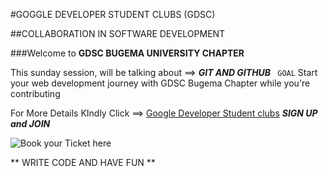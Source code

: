 #GOGGLE DEVELOPER STUDENT CLUBS (GDSC)

##COLLABORATION IN SOFTWARE DEVELOPMENT

###Welcome to **GDSC BUGEMA UNIVERSITY CHAPTER**

This sunday session, will be talking about ==>
                    ***GIT AND GITHUB***
              ``  GOAL ``
              Start your web development journey with GDSC Bugema Chapter while you're contributing 
                    
For More Details KIndly Click ==> [Google Developer Student clubs](https://gdsc.community.dev/bugema-university/)
***SIGN UP and JOIN***

![Book your Ticket here ](https://gdsc.community.dev/events/details/developer-student-clubs-bugema-university-presents-collaboration-in-software-developement-2021-10-17/)


** WRITE CODE AND HAVE FUN **


